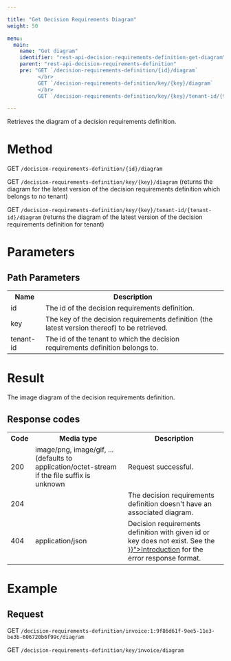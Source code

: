 ```yaml
---

title: "Get Decision Requirements Diagram"
weight: 50

menu:
  main:
    name: "Get diagram"
    identifier: "rest-api-decision-requirements-definition-get-diagram"
    parent: "rest-api-decision-requirements-definition"
    pre: "GET `/decision-requirements-definition/{id}/diagram`
          </br>
          GET `/decision-requirements-definition/key/{key}/diagram`
          </br>
          GET `/decision-requirements-definition/key/{key}/tenant-id/{tenant-id}/diagram`"

---
```



Retrieves the diagram of a decision requirements definition.


# Method

GET `/decision-requirements-definition/{id}/diagram`

GET `/decision-requirements-definition/key/{key}/diagram` (returns the diagram for the latest version of the decision requirements definition which belongs to no tenant)

GET `/decision-requirements-definition/key/{key}/tenant-id/{tenant-id}/diagram` (returns the diagram of the latest version of the decision requirements definition for tenant)


# Parameters

## Path Parameters

<table class="table table-striped">
  <tr>
    <th>Name</th>
    <th>Description</th>
  </tr>
  <tr>
    <td>id</td>
    <td>The id of the decision requirements definition.</td>
  </tr>
  <tr>
    <td>key</td>
    <td>The key of the decision requirements definition (the latest version thereof) to be retrieved.</td>
  </tr>
  <tr>
    <td>tenant-id</td>
    <td>The id of the tenant to which the decision requirements definition belongs to.</td>
  </tr>
</table>

# Result

The image diagram of the decision requirements definition.

## Response codes

<table class="table table-striped">
  <tr>
    <th>Code</th>
    <th>Media type</th>
    <th>Description</th>
  </tr>
  <tr>
    <td>200</td>
    <td>image/png, image/gif, ... (defaults to application/octet-stream if the file suffix is unknown</td>
    <td>Request successful.</td>
  </tr>
  <tr>
    <td>204</td>
    <td></td>
    <td>The decision requirements definition doesn't have an associated diagram.</td>
  </tr>
  <tr>
    <td>404</td>
    <td>application/json</td>
    <td>
      Decision requirements definition with given id or key does not exist.
      See the <a href="{{< relref "reference/rest/overview/index.md#error-handling" >}}">Introduction</a> for the error response format.
    </td>
  </tr>
</table>


# Example

## Request

GET `/decision-requirements-definition/invoice:1:9f86d61f-9ee5-11e3-be3b-606720b6f99c/diagram`

GET `/decision-requirements-definition/key/invoice/diagram`
